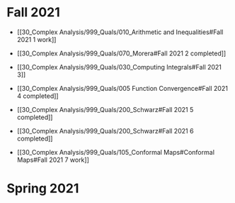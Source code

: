 # Fall 2021

- [[30_Complex Analysis/999_Quals/010_Arithmetic and Inequalities#Fall 2021 1 work]]

- [[30_Complex Analysis/999_Quals/070_Morera#Fall 2021 2 completed]]

- [[30_Complex Analysis/999_Quals/030_Computing Integrals#Fall 2021 3]]

- [[30_Complex Analysis/999_Quals/005 Function Convergence#Fall 2021 4 completed]]

- [[30_Complex Analysis/999_Quals/200_Schwarz#Fall 2021 5 completed]]

- [[30_Complex Analysis/999_Quals/200_Schwarz#Fall 2021 6 completed]]

- [[30_Complex Analysis/999_Quals/105_Conformal Maps#Conformal Maps#Fall 2021 7 work]]

# Spring 2021

